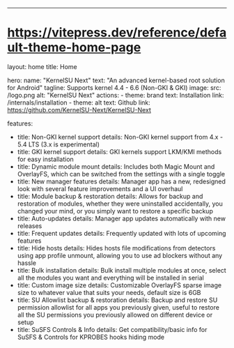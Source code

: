 ---
# https://vitepress.dev/reference/default-theme-home-page
layout: home
title: Home

hero:
  name: "KernelSU Next"
  text: "An advanced kernel-based root solution for Android"
  tagline: Supports kernel 4.4 - 6.6 (Non-GKI & GKI)
  image:
    src: /logo.png
    alt: "KernelSU Next"
  actions:
    - theme: brand
      text: Installation
      link: /internals/installation
    - theme: alt
      text: Github
      link: https://github.com/KernelSU-Next/KernelSU-Next

features:
  - title: Non-GKI kernel support
    details: Non-GKI kernel support from 4.x - 5.4 LTS (3.x is experimental)
  - title: GKI kernel support
    details: GKI kernels support LKM/KMI methods for easy installation
  - title: Dynamic module mount
    details: Includes both Magic Mount and OverlayFS, which can be switched from the settings with a single toggle
  - title: New manager features
    details: Manager app has a new, redesigned look with several feature improvements and a UI overhaul
  - title: Module backup & restoration
    details: Allows for backup and restoration of modules, whether they were uninstalled accidentally, you changed your mind, or you simply want to restore a specific backup
  - title: Auto-updates
    details: Manager app updates automatically with new releases
  - title: Frequent updates
    details: Frequently updated with lots of upcoming features
  - title: Hide hosts
    details: Hides hosts file modifications from detectors using app profile unmount, allowing you to use ad blockers without any hassle
  - title: Bulk installation
    details: Bulk install multiple modules at once, select all the modules you want and everything will be installed in serial
  - title: Custom image size
    details: Customizable OverlayFS sparse image size to whatever value that suits your needs, default size is 6GB
  - title: SU Allowlist backup & restoration
    details: Backup and restore SU permission allowlist for all apps you previously given, useful to restore all the SU permissions you previously allowed on different device or setup
  - title: SuSFS Controls & Info
    details: Get compatibility/basic info for SuSFS & Controls for KPROBES hooks hiding mode

